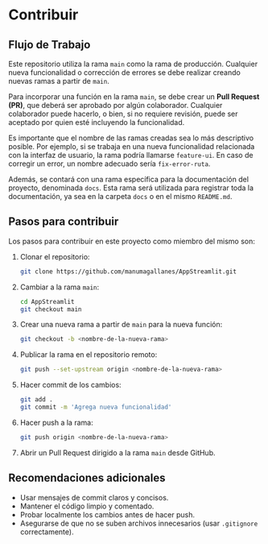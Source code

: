 # Contribuir

## Flujo de Trabajo

Este repositorio utiliza la rama `main` como la rama de producción. Cualquier nueva funcionalidad o corrección de errores se debe realizar creando nuevas ramas a partir de `main`.

Para incorporar una función en la rama `main`, se debe crear un **Pull Request (PR)**, que deberá ser aprobado por algún colaborador. Cualquier colaborador puede hacerlo, o bien, si no requiere revisión, puede ser aceptado por quien esté incluyendo la funcionalidad.

Es importante que el nombre de las ramas creadas sea lo más descriptivo posible. Por ejemplo, si se trabaja en una nueva funcionalidad relacionada con la interfaz de usuario, la rama podría llamarse `feature-ui`. En caso de corregir un error, un nombre adecuado sería `fix-error-ruta`.

Además, se contará con una rama específica para la documentación del proyecto, denominada `docs`. Esta rama será utilizada para registrar toda la documentación, ya sea en la carpeta `docs` o en el mismo `README.md`.

## Pasos para contribuir

Los pasos para contribuir en este proyecto como miembro del mismo son:

1. Clonar el repositorio:

   ```bash
   git clone https://github.com/manumagallanes/AppStreamlit.git
   ```

2. Cambiar a la rama `main`:

   ```bash
   cd AppStreamlit
   git checkout main
   ```

3. Crear una nueva rama a partir de `main` para la nueva función:

   ```bash
   git checkout -b <nombre-de-la-nueva-rama>
   ```

4. Publicar la rama en el repositorio remoto:

   ```bash
   git push --set-upstream origin <nombre-de-la-nueva-rama>
   ```

5. Hacer commit de los cambios:

   ```bash
   git add .
   git commit -m 'Agrega nueva funcionalidad'
   ```

6. Hacer push a la rama:

   ```bash
   git push origin <nombre-de-la-nueva-rama>
   ```

7. Abrir un Pull Request dirigido a la rama `main` desde GitHub.

## Recomendaciones adicionales

* Usar mensajes de commit claros y concisos.
* Mantener el código limpio y comentado.
* Probar localmente los cambios antes de hacer push.
* Asegurarse de que no se suben archivos innecesarios (usar `.gitignore` correctamente).
